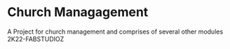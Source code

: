 # Church Managagement
A Project for church management and comprises of several other modules 2K22-FABSTUDIOZ
